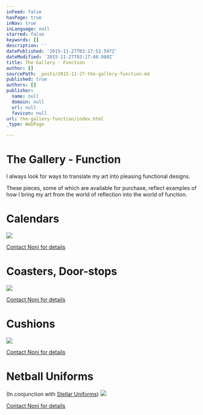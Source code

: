 ```yaml
---
inFeed: false
hasPage: true
inNav: true
inLanguage: null
starred: false
keywords: []
description: ''
datePublished: '2015-11-27T03:17:52.597Z'
dateModified: '2015-11-27T03:17:46.980Z'
title: The Gallery - Function
author: []
sourcePath: _posts/2015-11-27-the-gallery-function.md
published: true
authors: []
publisher:
  name: null
  domain: null
  url: null
  favicon: null
url: the-gallery-function/index.html
_type: WebPage

---
```

# The Gallery - Function

I always look for ways to translate my art into pleasing functional designs.

These pieces, some of which are available for purchase, reflect examples of how I bring my art from the world of reflection into the world of function.

# Calendars
![](https://the-grid-user-content.s3-us-west-2.amazonaws.com/28aeb5b8-2c17-496e-946c-bfde9cc7fc4a.jpg)

[Contact Noni for details][0]

# Coasters, Door-stops
![](https://the-grid-user-content.s3-us-west-2.amazonaws.com/b53c9ea1-d573-41fc-919d-0f61bb7f70c5.jpg)

[Contact Noni for details][1]

# Cushions
![](https://the-grid-user-content.s3-us-west-2.amazonaws.com/e080115e-cacf-41f7-8578-b50c06773bf8.jpg)

[Contact Noni for details][1]

# Netball Uniforms

(In conjunction with [Stellar Uniforms][2])
![](https://the-grid-user-content.s3-us-west-2.amazonaws.com/49160386-bd47-462d-84a4-4c17947eedce.jpg)

[Contact Noni for details][1]

[0]: noni_artanddesign@hotmail.com
[1]: https://app.thegrid.io/posts/4bdd4f32-b931-4bb2-ba75-c46432fb3459/noni_artanddesign@hotmail.com
[2]: http://www.stellaruniforms.com/